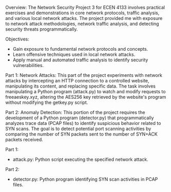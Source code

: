 Overview:
  The Network Security Project 3 for ECEN 4133 involves practical exercises and demonstrations in core network protocols, traffic analysis, and various local network attacks. The project provided me with exposure to       network attack methodologies, network traffic analysis, and detecting security threats programmatically.

Objectives:
  - Gain exposure to fundamental network protocols and concepts.
  - Learn offensive techniques used in local network attacks.
  - Apply manual and automated traffic analysis to identify security vulnerabilities.
  
Part 1: Network Attacks:
   This part of the project experiments with network attacks by intercepting an HTTP connection to a controlled website, manipulating its content, and replacing specific data. The task involves manipulating a Python program     (attack.py)    to watch and modify requests to freeaeskey.xyz, altering the AES256 key retrieved by the website's program without modifying the getkey.py script.

Part 2: Anomaly Detection:
  This portion of the project requires the development of a Python program (detector.py) that programmatically analyzes trace data (PCAP files) to identify suspicious behavior related to SYN scans. The goal is to detect       potential port scanning activities by comparing the number of SYN packets sent to the number of SYN+ACK packets received.

Part 1:
  - attack.py: Python script executing the specified network attack.
  
Part 2:
  - detector.py: Python program identifying SYN scan activities in PCAP files.
